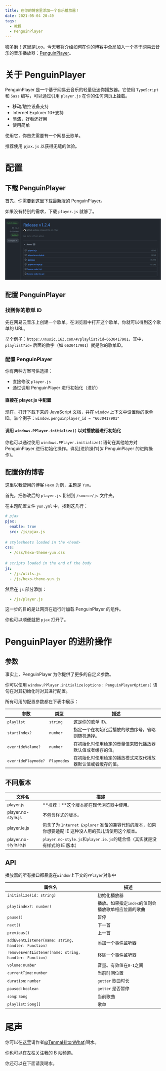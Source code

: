 ```yaml
---
title: 在你的博客里添加一个音乐播放器！
date: 2021-05-04 20:40
tags:
  - 教程
  - PenguinPlayer
---
```




嗨多磨！这里是Leo。今天我将介绍如何在你的博客中全局加入一个基于网易云音乐的音乐播放器：[PenguinPlayer](https://github.com/M4TEC/PenguinPlayer)。

# 关于 PenguinPlayer

PenguinPlayer 是一个基于网易云音乐的轻量级迷你播放器。它使用 `TypeScript` 和 `Sass` 编写，可以通过引用 `player.js` 在你的任何网页上挂载。

- 移动/触控设备支持
- Internet Explorer 10+支持
- 简洁，好看还好用
- 使用简单

使用它，你首先需要有一个网易云歌单。

推荐使用 `pjax.js` 以获得无缝的体验。

# 配置

## 下载 PenguinPlayer

首先，你需要到[这里](https://github.com/M4TEC/PenguinPlayer/releases)下载最新版的 PenguinPlayer。

如果没有特别的需求，下载 `player.js` 就够了。

![image-20210504205539939](img/penguinplayer/image-20210504205539939.png)

## 配置 PenguinPlayer

### 找到你的歌单 ID

先在网易云音乐上创建一个歌单。在浏览器中打开这个歌单，你就可以得到这个歌单的 URL。

举个例子：`https://music.163.com/#/playlist?id=6630417901`，其中，`playlist?id=` 后面的数字（如 `6630417901`）就是你的歌单ID。

### 配置 PenguinPlayer

你有两种方案可供选择：

- 直接修改 `player.js`
- 通过调用 PenguinPlayer 进行初始化（进阶）

#### 直接在 player.js 中配置

现在，打开下载下来的 JavaScript 文档，并在 `window` 上下文中设置你的歌单 ID。举个例子：`window.penguinplayer_id = "6630417901"`

#### 调用 `windows.PPlayer.initialize()` 以对播放器进行初始化

你也可以通过使用 `windows.PPlayer.initialize()`语句在其他地方对 PenguinPlayer 进行初始化操作。详见[进阶操作](# PenguinPlayer 的进阶操作)。

## 配置你的博客

这里以我使用的博客 `Hexo` 为例，主题是 `Yun`。

首先，把修改后的 `player.js` 复制到 `/source/js` 文件夹。

在主题配置文件 `yun.yml` 中，找到这几行：

```yaml
# pjax
pjax:
  enable: true
  src: /js/pjax.js

# stylesheets loaded in the <head>
css:
  - /css/hexo-theme-yun.css

# scripts loaded in the end of the body
js:
  - /js/utils.js
  - /js/hexo-theme-yun.js
```

然后在 `js` 部分添加：

```yaml
  - /js/player.js
```

这一步的目的是让网页在运行时加载 PenguinPlayer 的组件。

你也可以顺便就把 `pjax` 打开了。

# PenguinPlayer 的进阶操作

## 参数

事实上，PenguinPlayer 为你提供了更多的自定义参数。

你可以使用 `window.PPlayer.initialize(options: PenguinPlayerOptions)` 语句在对其初始化时对其进行配置。

所有可用的配置参数都在下表中展示：

| 参数                | 类型        | 描述                                                         |
| ------------------- | ----------- | ------------------------------------------------------------ |
| `playlist`          | `string`    | 这是你的歌单 ID。                                            |
| `startIndex?`       | `number`    | 指定一个在初始化后播放的歌曲序号，省略则随机选择。           |
| `overrideVolume?`   | `number`    | 在初始化时使用给定的音量值来取代播放器默认值或者缓存的值。   |
| `overridePlaymode?` | `Playmodes` | 在初始化时使用给定的播放模式来取代播放器默认值或者缓存的值。 |

## 不同版本

| 文件名                | 描述                                                         |
| --------------------- | ------------------------------------------------------------ |
| player.js             | **推荐！**这个版本能在现代浏览器中使用。                     |
| player.no-style.js    | 不包含样式的版本。                                           |
| player.ie.js          | 包含了为 `Internet Explorer` 准备的兼容代码的版本，如果你想要适配 IE 这种没人用的孤儿请使用这个版本。 |
| player.no-style.ie.js | `player.no-style.js`和`player.ie.js`的缝合怪（其实就是没有样式的 IE 版本） |

## API

播放器的所有接口都暴露在`window`上下文的`PPlayer`对象中

| 属性名                                                 | 描述                                                |
| ------------------------------------------------------ | --------------------------------------------------- |
| `initialize(id: string)`                               | 初始化播放器                                        |
| `play(index?: number)`                                 | 播放。如果指定`index`的值则会播放歌单相应位置的歌曲 |
| `pause()`                                              | 暂停                                                |
| `next()`                                               | 下一首                                              |
| `previous()`                                           | 上一首                                              |
| `addEventListener(name: string, handler: Function)`    | 添加一个事件监听器                                  |
| `removeEventListener(name: string, handler: Function)` | 移除一个事件监听器                                  |
| `volume`: `number`                                     | 音量。有效值在`0-1`之间                             |
| `currentTime`: `number`                                | 当前时间位置                                        |
| `duration`: `number`                                   | `getter` 歌曲时长                                   |
| `paused`: `boolean`                                    | `getter` 是否暂停                                   |
| `song`: `Song`                                         | 当前歌曲                                            |
| `playlist`: `Song[]`                                   | 歌单                                                |

# 尾声

你可以在[这里](http://afdian.net/@TenmaHiltonWhat)请作者[@TenmaHiltonWhat)](//github.com/tenmahiltonwhat)喝水。

你也可以在左栏关注我的 B 站频道。

你还可以在下面请我喝水。
